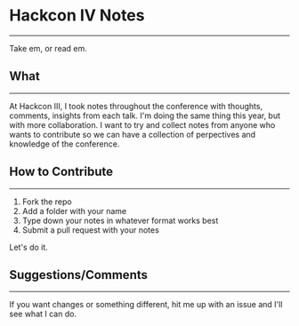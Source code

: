 # Hackcon IV Notes
----
Take em, or read em.

## What
---
At Hackcon III, I took notes throughout the conference with thoughts, comments, insights from each talk. I'm doing the same thing this year, but with more collaboration. I want to try and collect notes from anyone who wants to contribute so we can have a collection of perpectives and knowledge of the conference.

## How to Contribute
---
1. Fork the repo
2. Add a folder with your name
3. Type down your notes in whatever format works best
4. Submit a pull request with your notes

Let's do it.

## Suggestions/Comments
---
If you want changes or something different, hit me up with an issue and I'll see what I can do.
